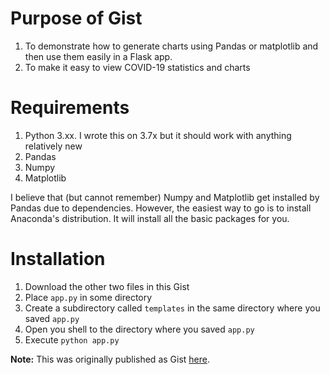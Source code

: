 # Purpose of Gist
1. To demonstrate how to generate charts using Pandas or matplotlib and then use them easily in a Flask app.
2. To make it easy to view COVID-19 statistics and charts

# Requirements
1. Python 3.xx.  I wrote this on 3.7x but it should work with anything relatively new
2. Pandas
3. Numpy
3. Matplotlib

I believe that (but cannot remember) Numpy and Matplotlib get installed by Pandas due to dependencies.  However, the easiest way to go is to install Anaconda's distribution.  It will install all the basic packages for you.

# Installation
1. Download the other two files in this Gist
2. Place `app.py` in some directory
3. Create a subdirectory called `templates` in the same directory where you saved `app.py`
4. Open you shell to the directory where you saved `app.py`
5. Execute `python app.py`


**Note:** This was originally published as Gist [here](https://gist.github.com/pabloaperezfernandez/e7334ed4962387c7694259ce7c37ad0f).